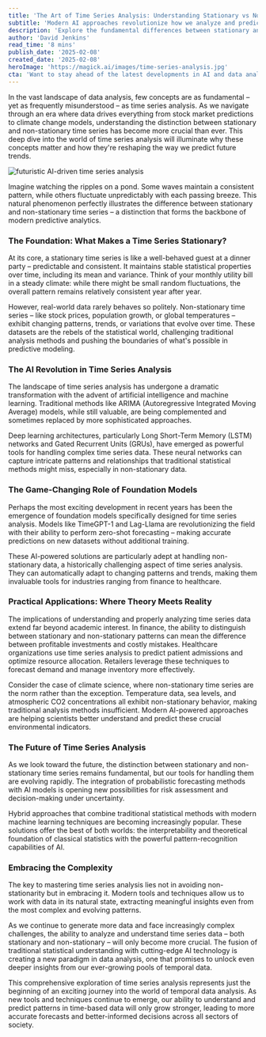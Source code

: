 ```yaml
---
title: 'The Art of Time Series Analysis: Understanding Stationary vs Non-Stationary Data in the AI Era'
subtitle: 'Modern AI approaches revolutionize how we analyze and predict time-based patterns'
description: 'Explore the fundamental differences between stationary and non-stationary time series data and how modern AI approaches are revolutionizing predictive analytics. From traditional ARIMA models to cutting-edge foundation models like TimeGPT-1, discover how these tools are transforming industries and enabling more accurate forecasting across finance, healthcare, and climate science.'
author: 'David Jenkins'
read_time: '8 mins'
publish_date: '2025-02-08'
created_date: '2025-02-08'
heroImage: 'https://magick.ai/images/time-series-analysis.jpg'
cta: 'Want to stay ahead of the latest developments in AI and data analysis? Follow us on LinkedIn for regular insights into how emerging technologies are reshaping the future of predictive analytics.'
---
```


In the vast landscape of data analysis, few concepts are as fundamental – yet as frequently misunderstood – as time series analysis. As we navigate through an era where data drives everything from stock market predictions to climate change models, understanding the distinction between stationary and non-stationary time series has become more crucial than ever. This deep dive into the world of time series analysis will illuminate why these concepts matter and how they're reshaping the way we predict future trends.

![futuristic AI-driven time series analysis](https://i.magick.ai/PIXE/1739036641152_magick_img.webp)

Imagine watching the ripples on a pond. Some waves maintain a consistent pattern, while others fluctuate unpredictably with each passing breeze. This natural phenomenon perfectly illustrates the difference between stationary and non-stationary time series – a distinction that forms the backbone of modern predictive analytics.

### The Foundation: What Makes a Time Series Stationary?

At its core, a stationary time series is like a well-behaved guest at a dinner party – predictable and consistent. It maintains stable statistical properties over time, including its mean and variance. Think of your monthly utility bill in a steady climate: while there might be small random fluctuations, the overall pattern remains relatively consistent year after year.

However, real-world data rarely behaves so politely. Non-stationary time series – like stock prices, population growth, or global temperatures – exhibit changing patterns, trends, or variations that evolve over time. These datasets are the rebels of the statistical world, challenging traditional analysis methods and pushing the boundaries of what's possible in predictive modeling.

### The AI Revolution in Time Series Analysis

The landscape of time series analysis has undergone a dramatic transformation with the advent of artificial intelligence and machine learning. Traditional methods like ARIMA (Autoregressive Integrated Moving Average) models, while still valuable, are being complemented and sometimes replaced by more sophisticated approaches.

Deep learning architectures, particularly Long Short-Term Memory (LSTM) networks and Gated Recurrent Units (GRUs), have emerged as powerful tools for handling complex time series data. These neural networks can capture intricate patterns and relationships that traditional statistical methods might miss, especially in non-stationary data.

### The Game-Changing Role of Foundation Models

Perhaps the most exciting development in recent years has been the emergence of foundation models specifically designed for time series analysis. Models like TimeGPT-1 and Lag-Llama are revolutionizing the field with their ability to perform zero-shot forecasting – making accurate predictions on new datasets without additional training.

These AI-powered solutions are particularly adept at handling non-stationary data, a historically challenging aspect of time series analysis. They can automatically adapt to changing patterns and trends, making them invaluable tools for industries ranging from finance to healthcare.

### Practical Applications: Where Theory Meets Reality

The implications of understanding and properly analyzing time series data extend far beyond academic interest. In finance, the ability to distinguish between stationary and non-stationary patterns can mean the difference between profitable investments and costly mistakes. Healthcare organizations use time series analysis to predict patient admissions and optimize resource allocation. Retailers leverage these techniques to forecast demand and manage inventory more effectively.

Consider the case of climate science, where non-stationary time series are the norm rather than the exception. Temperature data, sea levels, and atmospheric CO2 concentrations all exhibit non-stationary behavior, making traditional analysis methods insufficient. Modern AI-powered approaches are helping scientists better understand and predict these crucial environmental indicators.

### The Future of Time Series Analysis

As we look toward the future, the distinction between stationary and non-stationary time series remains fundamental, but our tools for handling them are evolving rapidly. The integration of probabilistic forecasting methods with AI models is opening new possibilities for risk assessment and decision-making under uncertainty.

Hybrid approaches that combine traditional statistical methods with modern machine learning techniques are becoming increasingly popular. These solutions offer the best of both worlds: the interpretability and theoretical foundation of classical statistics with the powerful pattern-recognition capabilities of AI.

### Embracing the Complexity

The key to mastering time series analysis lies not in avoiding non-stationarity but in embracing it. Modern tools and techniques allow us to work with data in its natural state, extracting meaningful insights even from the most complex and evolving patterns.

As we continue to generate more data and face increasingly complex challenges, the ability to analyze and understand time series data – both stationary and non-stationary – will only become more crucial. The fusion of traditional statistical understanding with cutting-edge AI technology is creating a new paradigm in data analysis, one that promises to unlock even deeper insights from our ever-growing pools of temporal data.

This comprehensive exploration of time series analysis represents just the beginning of an exciting journey into the world of temporal data analysis. As new tools and techniques continue to emerge, our ability to understand and predict patterns in time-based data will only grow stronger, leading to more accurate forecasts and better-informed decisions across all sectors of society.